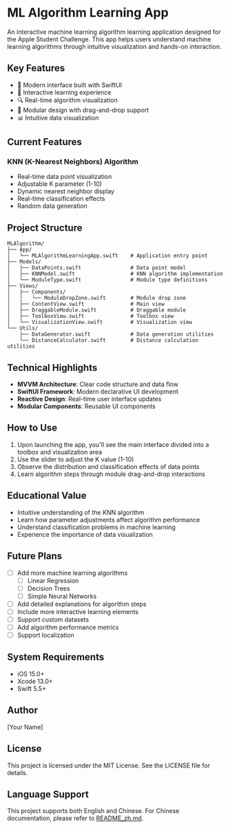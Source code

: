 # ML Algorithm Learning App

An interactive machine learning algorithm learning application designed for the Apple Student Challenge. This app helps users understand machine learning algorithms through intuitive visualization and hands-on interaction.

## Key Features

- 📱 Modern interface built with SwiftUI
- 🎯 Interactive learning experience
- 🔍 Real-time algorithm visualization
- 🧩 Modular design with drag-and-drop support
- 📊 Intuitive data visualization

## Current Features

### KNN (K-Nearest Neighbors) Algorithm
- Real-time data point visualization
- Adjustable K parameter (1-10)
- Dynamic nearest neighbor display
- Real-time classification effects
- Random data generation

## Project Structure

```
MLAlgorithm/
├── App/
│   └── MLAlgorithmLearningApp.swift    # Application entry point
├── Models/
│   ├── DataPoints.swift                # Data point model
│   ├── KNNModel.swift                  # KNN algorithm implementation
│   └── ModuleType.swift                # Module type definitions
├── Views/
│   ├── Components/
│   │   └── ModuleDropZone.swift        # Module drop zone
│   ├── ContentView.swift               # Main view
│   ├── DraggableModule.swift           # Draggable module
│   ├── ToolboxView.swift               # Toolbox view
│   └── VisualizationView.swift         # Visualization view
└── Utils/
    ├── DataGenerator.swift             # Data generation utilities
    └── DistanceCalculator.swift        # Distance calculation utilities
```

## Technical Highlights

- **MVVM Architecture**: Clear code structure and data flow
- **SwiftUI Framework**: Modern declarative UI development
- **Reactive Design**: Real-time user interface updates
- **Modular Components**: Reusable UI components

## How to Use

1. Upon launching the app, you'll see the main interface divided into a toolbox and visualization area
2. Use the slider to adjust the K value (1-10)
3. Observe the distribution and classification effects of data points
4. Learn algorithm steps through module drag-and-drop interactions

## Educational Value

- Intuitive understanding of the KNN algorithm
- Learn how parameter adjustments affect algorithm performance
- Understand classification problems in machine learning
- Experience the importance of data visualization

## Future Plans

- [ ] Add more machine learning algorithms
  - [ ] Linear Regression
  - [ ] Decision Trees
  - [ ] Simple Neural Networks
- [ ] Add detailed explanations for algorithm steps
- [ ] Include more interactive learning elements
- [ ] Support custom datasets
- [ ] Add algorithm performance metrics
- [ ] Support localization

## System Requirements

- iOS 15.0+
- Xcode 13.0+
- Swift 5.5+

## Author

[Your Name]

## License

This project is licensed under the MIT License. See the LICENSE file for details.

## Language Support

This project supports both English and Chinese. For Chinese documentation, please refer to [README_zh.md](README_zh.md).
